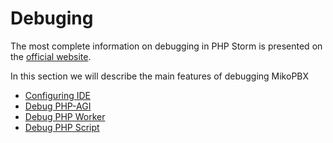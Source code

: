 # Debuging

The most complete information on debugging in PHP Storm is presented on the [official website](https://www.jetbrains.com/help/phpstorm/debugging-with-phpstorm-ultimate-guide.html).&#x20;

In this section we will describe the main features of debugging MikoPBX

* [Configuring IDE](configuring-ide.md)
* [Debug PHP-AGI](debug-php-agi.md)
* [Debug PHP Worker](debug-php-worker.md)
* [Debug PHP Script](debug-php-script.md)
